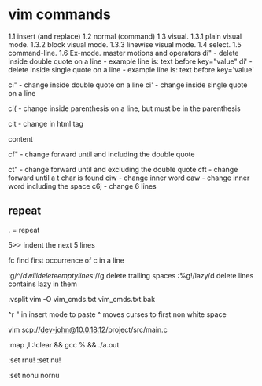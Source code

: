 # vim commands
1.1 insert (and replace) 1.2 normal (command) 1.3 visual. 1.3.1 plain visual mode. 1.3.2 block visual mode. 1.3.3 linewise visual mode.  1.4 select.  1.5 command-line.  1.6 Ex-mode.  master motions and operators di" - delete inside double quote on a line - example line is: text before key="value"
di' - delete inside single quote on a line - example line is: text before key='value'

ci" - change inside double quote on a line
ci' - change inside single quote on a line

ci( - change inside parenthesis on a line, but must be in the parenthesis

cit - change in html tag <div>content</div>

cf" - change forward until and including the double quote

ct" - change forward until and excluding the double quote
cft - change forward until a t char is found
ciw - change inner word
caw - change inner word including the space
c6j - change 6 lines

## repeat
. = repeat

5>> indent the next 5 lines

fc find first occurrence of c in a line

:g/^$/d will delete empty lines
:%s/\s\+$//g delete trailing spaces
:%g!/lazy/d delete lines contains lazy in them

:vsplit
vim -O vim_cmds.txt vim_cmds.txt.bak

^r <register> " in insert mode to paste
^ moves curses to first non white space

vim scp://dev-john@10.0.18.12/project/src/main.c


:map ,l :!clear && gcc % && ./a.out<cr>

:set rnu!
:set nu!

:set nonu nornu
